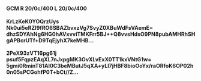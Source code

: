 #### GCM R 20/0c/400 L 20/0c/400
**KrLzKeK0YOQrzUys**<br/>**Nk0ui5eRZI9fRO6SBAZbvxzVg7SvyZ0XBuWdFsVAemE=**<br/>**dhzSDYAhNg6HG0hAVxvviTMKFrr5BJ++Q8vvsHdsO9PN8pubAMHRhSHgAPBcrUTf+D9TqEjyhX7keMHB...**<br/><br/>
**2PeX93zVT16pg61j**<br/>**psuf5FqpzEAqXL7nJxpgMK3OvXLvExX0TT1kxVNtG1w=**<br/>**5gmi0RminT81AI0C3beMButJ5qXA+yLl7jHBF8bioOoYx/raORfoK6OP02h0n05sPCGohfP0T+bCt//Z...**